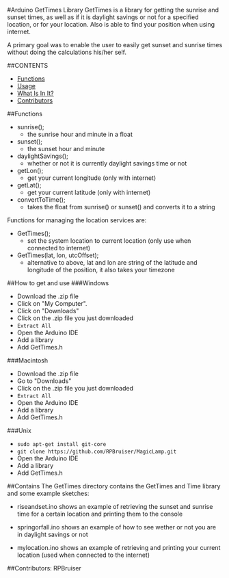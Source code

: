 #Arduino GetTimes Library
GetTimes is a library for getting the sunrise and sunset times, as well as if it is 
daylight savings or not for a specified location, or for your location. Also is able to 
find your position when using internet.

A primary goal was to enable the user to easily get sunset and sunrise times without
doing the calculations his/her self.

##CONTENTS

- [Functions](#functions)
- [Usage](#how-to-get-and-use)
- [What Is In It?](#contains)
- [Contributors](#contributors)

##Functions

- sunrise();
  - the sunrise hour and minute in a float
- sunset();
  - the sunset hour and minute        
- daylightSavings();
  - whether or not it is currently daylight savings time or not 
- getLon();
  - get your current longitude (only with internet)
- getLat();
  - get your current latitude (only with internet)
- convertToTime();
  - takes the float from sunrise() or sunset() and converts it to a string 
  
Functions for managing the location services are:  
- GetTimes();
  - set the system location to current location (only use when connected to internet)
- GetTimes(lat, lon, utcOffset);
  - alternative to above, lat and lon are string of the latitude and longitude of the position, it also takes your timezone

##How to get and use
###Windows

- Download the .zip file
- Click on "My Computer".
- Click on "Downloads"
- Click on the .zip file you just downloaded
- `Extract All`
- Open the Arduino IDE
- Add a library
- Add GetTimes.h

###Macintosh

- Download the .zip file
- Go to "Downloads"
- Click on the .zip file you just downloaded
- `Extract All`
- Open the Arduino IDE
- Add a library
- Add GetTimes.h

###Unix

- `sudo apt-get install git-core`
- `git clone https://github.com/RPBruiser/MagicLamp.git`
- Open the Arduino IDE
- Add a library
- Add GetTimes.h

##Contains
The GetTimes directory contains the GetTimes and Time library and some example sketches:

- riseandset.ino shows an example of retrieving the sunset and sunrise time for a certain location and 
  printing them to the console

- springorfall.ino shows an example of how to see wether or not you are in daylight savings or not

- mylocation.ino shows an example of retrieving and printing your current location (used when connected to the internet)

 
##Contributors:
RPBruiser
